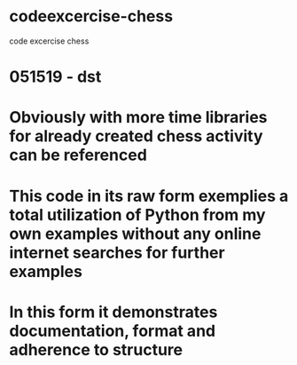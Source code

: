 # codeexcercise-chess
code excercise chess
#
# 051519 - dst
# Obviously with more time libraries for already created chess activity can be referenced
# This code in its raw form exemplies a total utilization of Python from my own examples without any online internet searches for further examples
# In this form it demonstrates documentation, format and adherence to structure
#

